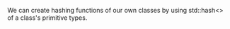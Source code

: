 We can create hashing functions of our own classes by using 
std::hash<> of a class's primitive types.

